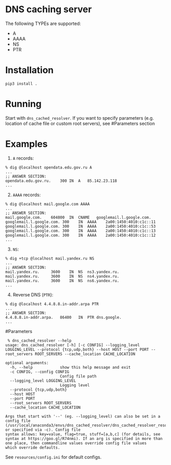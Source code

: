 # DNS caching server
The following TYPEs are supported:
- A
- AAAA
- NS
- PTR

# Installation
```
pip3 install .
 ```

# Running

Start with `dns_cached_resolver`. If you want to specify parameters (e.g. location of cache file or custom root servers), see #Parameters section

# Examples
1) `A` records:
```
% dig @localhost opendata.edu.gov.ru A
...
;; ANSWER SECTION:
opendata.edu.gov.ru.	300	IN	A	85.142.23.118
...
```

2) `AAAA` records:
```
% dig @localhost mail.google.com AAAA
...
;; ANSWER SECTION:
mail.google.com.	604800	IN	CNAME	googlemail.l.google.com.
googlemail.l.google.com. 300	IN	AAAA	2a00:1450:4010:c1c::11
googlemail.l.google.com. 300	IN	AAAA	2a00:1450:4010:c1c::53
googlemail.l.google.com. 300	IN	AAAA	2a00:1450:4010:c1c::13
googlemail.l.google.com. 300	IN	AAAA	2a00:1450:4010:c1c::12
...
```

3) `NS`:
```
% dig +tcp @localhost mail.yandex.ru NS
...
;; ANSWER SECTION:
mail.yandex.ru.		3600	IN	NS	ns3.yandex.ru.
mail.yandex.ru.		3600	IN	NS	ns4.yandex.ru.
mail.yandex.ru.		3600	IN	NS	ns6.yandex.ru.
...
```
4) Reverse DNS (`PTR`):
```
% dig @localhost 4.4.8.8.in-addr.arpa PTR
...
;; ANSWER SECTION:
4.4.8.8.in-addr.arpa.	86400	IN	PTR	dns.google.
...
```

#Parameters
```
 % dns_cached_resolver --help
usage: dns_cached_resolver [-h] [-c CONFIG] --logging_level LOGGING_LEVEL --protocol {tcp,udp,both} --host HOST --port PORT --root_servers ROOT_SERVERS --cache_location CACHE_LOCATION

optional arguments:
  -h, --help            show this help message and exit
  -c CONFIG, --config CONFIG
                        Config file path
  --logging_level LOGGING_LEVEL
                        Logging level
  --protocol {tcp,udp,both}
  --host HOST
  --port PORT
  --root_servers ROOT_SERVERS
  --cache_location CACHE_LOCATION

Args that start with '--' (eg. --logging_level) can also be set in a config file (/usr/local/anaconda3/envs/dns_cached_resolver/dns_cached_resolver_resources/config.ini or specified via -c). Config file
syntax allows: key=value, flag=true, stuff=[a,b,c] (for details, see syntax at https://goo.gl/R74nmi). If an arg is specified in more than one place, then commandline values override config file values
which override defaults.
```

See `resources/config.ini` for default configs.